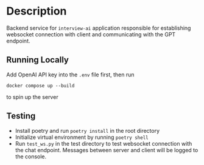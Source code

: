 # Description
Backend service for `interview-ai` application responsible for establishing websocket connection with client and communicating with the GPT endpoint.

## Running Locally
Add OpenAI API key into the `.env` file first, then run

    docker compose up --build

to spin up the server

## Testing
- Install poetry and run `poetry install` in the root directory
- Initialize virtual environment by running `poetry shell`
- Run `test_ws.py` in the test directory to test websocket connection with the chat endpoint. Messages between server and client will be logged to the console.





